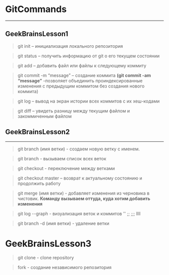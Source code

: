 # GitCommands
***
## GeekBrainsLesson1
>git init – инициализация локального репозитория

>git status – получить информацию от git о его текущем состоянии

>git add – добавить файл или файлы к следующему коммиту

>git commit -m “message” – создание коммита
**(git commit -am “message”** -позволяет объединить проиндексированные изменения с предыдущим коммитом без создания нового коммита)

>git log – вывод на экран истории всех коммитов с их хеш-кодами

>git diff – увидеть разницу между текущим файлом и закоммиченным файлом

## GeekBrainsLesson2
***

> git branch (имя ветки) - создаем новую ветку с именем. 

> git branch - вызываем список всех веток

> git checkout - переключение между ветками

> git checkout master – возврат к актуальному состоянию и продолжить работу

> git merge (имя ветки) - добавляет изменения из черновика в чистовик. **Команду вызываем оттуда, куда хотим добавить изменения**

>git log --graph - визуализация веток и коммитов
''
;;
;;;
llll


> git branch -d (имя ветки) - удаление ветки



# GeekBrainsLesson3



> git clone - clone repository
 
 >fork - создание независимого репозитория